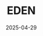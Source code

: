 ---  
layout: startup_page  
title: "EDEN"  
id: "tryeden.com"  
permalink: "/edentryeden.com04292025/"  
website: "https://www.tryeden.com/"  
funding_round: "Series A"  
funding_amount: "$3.7M"  
investors: "Climactic, Better Ventures, C2 Ventures"  
about: "EDEN is a digital sales enablement platform for the home services industry. It provides contractors with transparent pricing and data-rich insights to streamline sales, increase close rates, and promote high-efficiency systems. The platform uses a proprietary U.S. building-stock database to generate precise quotes and tailored equipment matches."  
markets: "Home Services, HVAC, Energy Efficiency, Retail Health and Personal Care Products"  
hq: "Seattle, Washington, United States"  
founded_year: "2023"  
linkedin: "https://www.linkedin.com/company/tryeden"  
twitter: ""  
instagram: ""  
facebook: ""  
crunchbase: ""  
pitchbook: ""  

date_display: "29-Apr-2025"  
date: "2025-04-29"

# SEO Optimization  
meta_title: "EDEN - Series A Funding ($3.7M)"  
meta_description: "EDEN, EDEN is a digital sales enablement platform for the home services industry. It provides contractors with transparent pricing and data-rich insights to..."  
meta_keywords: "EDEN, Home Services, HVAC, Energy Efficiency, Retail Health and Personal Care Products, Series A funding"  
canonical_url: "https://startup.projectstartups.com/edentryeden.com04292025/"  
---